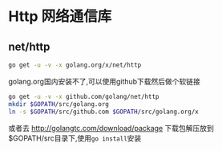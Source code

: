 # Http 网络通信库

## net/http

```sh
go get -u -v -x golang.org/x/net/http
```

golang.org国内安装不了,可以使用github下载然后做个软链接

```sh
go get -u -v -x github.com/golang/net/http
mkdir $GOPATH/src/golang.org
ln -s $GOPATH/src/github.com $GOPATH/src/golang.org/x
```

或者去 http://golangtc.com/download/package 下载包解压放到 $GOPATH/src目录下,使用`go install`安装
